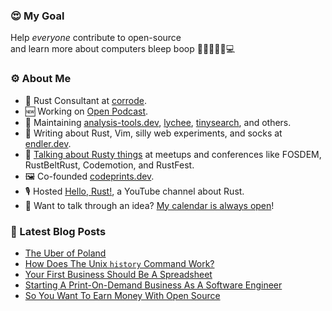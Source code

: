 ### 😍 My Goal

Help *everyone* contribute to open-source  
and learn more about computers bleep boop 🤖👾👨🏻‍⚙️💻

### ⚙️ About Me

* 🦀 Rust Consultant at [corrode](https://corrode.dev/).
* 🆕 Working on [Open Podcast](https://github.com/openpodcast).
* 🌊 Maintaining [analysis-tools.dev](https://analysis-tools.dev/), [lychee](https://github.com/lycheeverse/lychee), [tinysearch](https://github.com/tinysearch/tinysearch), and others.
* 🧦 Writing about Rust, Vim, silly web experiments, and socks at [endler.dev](https://endler.dev/).
* 🐠 [Talking about Rusty things](https://endler.dev/talks/) at meetups and conferences like FOSDEM, RustBeltRust, Codemotion, and RustFest.
* 🖼️ Co-founded [codeprints.dev](https://codeprints.dev/).
* 🎙 Hosted [Hello, Rust!](https://hello-rust.show/), a YouTube channel about Rust.
* 💬 Want to talk through an idea? [My calendar is always open](https://cal.com/matthias-endler)!

### 📝 Latest Blog Posts

<!-- BLOG-POST-LIST:START -->
- [The Uber of Poland](https://endler.dev/2021/uber-of-poland/)
- [How Does The Unix `history` Command Work?](https://endler.dev/2021/history/)
- [Your First Business Should Be A Spreadsheet](https://endler.dev/2021/first-business/)
- [Starting A Print-On-Demand Business As A Software Engineer](https://endler.dev/2021/codeprints/)
- [So You Want To Earn Money With Open Source](https://endler.dev/2021/oss-money/)
<!-- BLOG-POST-LIST:END -->
